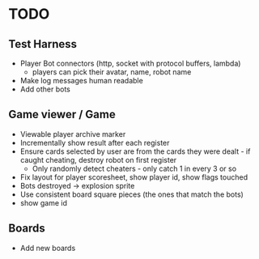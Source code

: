 # TODO

## Test Harness
- Player Bot connectors (http, socket with protocol buffers, lambda)
    - players can pick their avatar, name, robot name
- Make log messages human readable
- Add other bots 

## Game viewer / Game
- Viewable player archive marker
- Incrementally show result after each register
- Ensure cards selected by user are from the cards they were dealt - if caught cheating, destroy robot on first register
    - Only randomly detect cheaters - only catch 1 in every 3 or so
- Fix layout for player scoresheet, show player id, show flags touched
- Bots destroyed -> explosion sprite
- Use consistent board square pieces (the ones that match the bots)
- show game id

## Boards
- Add new boards